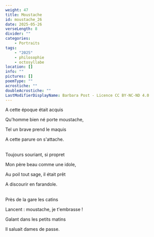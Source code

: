 ```yaml
---
weight: 47
title: Moustache
id: moustache_26
date: 2025-05-26
verseLength: 8
divider: ""
categories:
    - Portraits
tags:
    - "2025"
    - philosophie
    - octosyllabe
location: []
info: ""
pictures: []
poemType: ""
acrostiche: ""
doubleAcrostiche: ""
LastModifierDisplayName: Barbara Post - Licence CC BY-NC-ND 4.0
---
```

A cette époque était acquis

Qu'homme bien né porte moustache,

Tel un brave prend le maquis

A cette parure on s'attache.

 \
Toujours souriant, si propret

Mon père beau comme une idole,

Au poil tout sage, il était prêt

A discourir en farandole.

 \
Près de la gare les catins

Lancent : moustache, je t'embrasse !

Galant dans les petits matins

Il saluait dames de passe.
